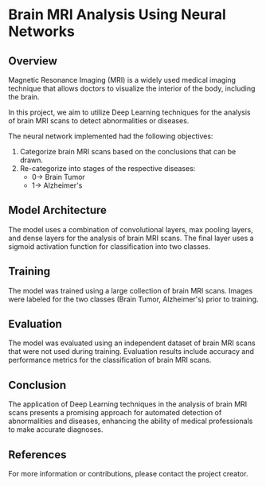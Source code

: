 # Brain MRI Analysis Using Neural Networks

## Overview
Magnetic Resonance Imaging (MRI) is a widely used medical imaging technique that allows doctors to visualize the interior of the body, including the brain.

In this project, we aim to utilize Deep Learning techniques for the analysis of brain MRI scans to detect abnormalities or diseases.

The neural network implemented had the following objectives:
1. Categorize brain MRI scans based on the conclusions that can be drawn.
2. Re-categorize into stages of the respective diseases:
   - 0-> Brain Tumor
   - 1-> Alzheimer's

## Model Architecture
The model uses a combination of convolutional layers, max pooling layers, and dense layers for the analysis of brain MRI scans. The final layer uses a sigmoid activation function for classification into two classes.

## Training
The model was trained using a large collection of brain MRI scans. Images were labeled for the two classes (Brain Tumor, Alzheimer's) prior to training.

## Evaluation
The model was evaluated using an independent dataset of brain MRI scans that were not used during training. Evaluation results include accuracy and performance metrics for the classification of brain MRI scans.

## Conclusion
The application of Deep Learning techniques in the analysis of brain MRI scans presents a promising approach for automated detection of abnormalities and diseases, enhancing the ability of medical professionals to make accurate diagnoses.

## References
For more information or contributions, please contact the project creator.
